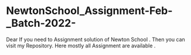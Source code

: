 # NewtonSchool_Assignment-Feb-_Batch-2022-
Dear If you need to Assignment solution of Newton School . Then you can visit my Repository. Here mostly all Assignment are available .
